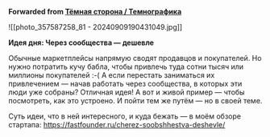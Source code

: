 **Forwarded from [Тёмная сторона / Темнографика](https://t.me/temno/5607)**

![[photo_357587258_81 - 20240909190431049.jpg]]

**Идея дня: Через сообщества — дешевле**

Обычные маркетплейсы напрямую сводят продавцов и покупателей. Но нужно потратить кучу бабла, чтобы привлечь туда сотни тысяч или миллионы покупателей :-( А если перестать заниматься их привлечением — начав работать через сообщества, в которых эти люди уже собраны? Отличная идея! А вот и живой пример — чтобы посмотреть, как это устроено. И пойти тем же путём — но в своей теме.

Суть идеи, что в ней интересного, и куда бежать — в моём обзоре стартапа: https://fastfounder.ru/cherez-soobshhestva-deshevle/